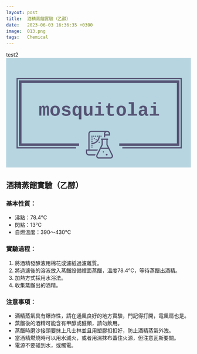 ```yaml
---
layout: post
title:  酒精蒸餾實驗（乙醇）
date:   2023-06-03 16:36:35 +0300
image:  013.png
tags:   Chemical
---
```

test2
![Alt text](/images/001.png)
## 酒精蒸餾實驗（乙醇）

### 基本性質：
- 沸點：78.4℃
- 閃點：13℃
- 自燃溫度：390～430℃

### 實驗過程：
1. 將酒精發酵液用棉花或濾紙過濾雜質。
2. 將過濾後的溶液放入蒸餾設備裡面蒸餾，溫度78.4℃，等待蒸餾出酒精。
3. 加熱方式採用水浴法。
4. 收集蒸餾出的酒精。

### 注意事項：
- 酒精蒸氣具有爆炸性，請在通風良好的地方實驗，門記得打開，電風扇也是。
- 蒸餾後的酒精可能含有甲醇或醛類，請勿飲用。
- 蒸餾時磨沙接頭要抹上凡士林並且用塑膠扣扣好，防止酒精蒸氣外洩。
- 當酒精燃燒時可以用水滅火，或者用濕抹布蓋住火源，但注意瓦斯要關。
- 電源不要碰到水，或觸電。